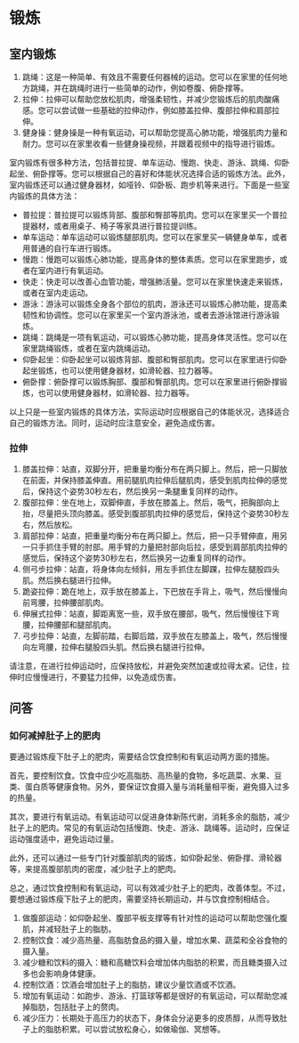 
# 锻炼

## 室内锻炼

1. 跳绳：这是一种简单、有效且不需要任何器械的运动。您可以在家里的任何地方跳绳，并在跳绳时进行一些简单的动作，例如卷腹、俯卧撑等。
2. 拉伸：拉伸可以帮助您放松肌肉，增强柔韧性，并减少您锻炼后的肌肉酸痛感。您可以尝试做一些基础的拉伸动作，例如膝盖拉伸、腹部拉伸和肩部拉伸。
3. 健身操：健身操是一种有氧运动，可以帮助您提高心肺功能，增强肌肉力量和耐力。您可以在家里收看一些健身操视频，并跟着视频中的指导进行锻炼。

室内锻炼有很多种方法，包括普拉提、单车运动、慢跑、快走、游泳、跳绳、仰卧起坐、俯卧撑等。您可以根据自己的喜好和体能状况选择合适的锻炼方法。此外，室内锻炼还可以通过健身器材，如哑铃、仰卧板、跑步机等来进行。下面是一些室内锻炼的具体方法：

- 普拉提：普拉提可以锻炼背部、腹部和臀部等肌肉。您可以在家里买一个普拉提器材，或者用桌子、椅子等家具进行普拉提训练。
- 单车运动：单车运动可以锻炼腿部肌肉。您可以在家里买一辆健身单车，或者用普通的自行车进行锻炼。
- 慢跑：慢跑可以锻炼心肺功能，提高身体的整体素质。您可以在家里跑步，或者在室内进行有氧运动。
- 快走：快走可以改善心血管功能，增强肺活量。您可以在家里快速走来锻炼，或者在室内走运动。
- 游泳：游泳可以锻炼全身各个部位的肌肉，游泳还可以锻炼心肺功能，提高柔韧性和协调性。您可以在家里买一个室内游泳池，或者去游泳馆进行游泳锻炼。
- 跳绳：跳绳是一项有氧运动，可以锻炼心肺功能，提高身体灵活性。您可以在家里跳绳锻炼，或者在室内跳绳运动。
- 仰卧起坐：仰卧起坐可以锻炼背部、腹部和臀部肌肉。您可以在家里进行仰卧起坐锻炼，也可以使用健身器材，如滑轮器、拉力器等。
- 俯卧撑：俯卧撑可以锻炼胸部、腹部和臀部肌肉。您可以在家里进行俯卧撑锻炼，也可以使用健身器材，如滑轮器、拉力器等。

以上只是一些室内锻炼的具体方法，实际运动时应根据自己的体能状况，选择适合自己的锻炼方法。同时，运动时应注意安全，避免造成伤害。

### 拉伸

1. 膝盖拉伸：站直，双脚分开，把重量均衡分布在两只脚上。然后，把一只脚放在前面，并保持膝盖伸直。用前腿肌肉拉伸后腿肌肉，感受到肌肉拉伸的感觉后，保持这个姿势30秒左右，然后换另一条腿重复同样的动作。
2. 腹部拉伸：坐在地上，双脚伸直，手放在膝盖上。然后，吸气，把胸部向上抬，尽量把头顶向膝盖。感受到腹部肌肉拉伸的感觉后，保持这个姿势30秒左右，然后放松。
3. 肩部拉伸：站直，把重量均衡分布在两只脚上。然后，把一只手臂伸直，用另一只手抓住手臂的肘部。用手臂的力量把肘部向后拉，感受到肩部肌肉拉伸的感觉后，保持这个姿势30秒左右，然后换另一边重复同样的动作。
4. 侧弓步拉伸：站直，将身体向左倾斜，用左手抓住左脚踝，拉伸左腿股四头肌。然后换右腿进行拉伸。
5. 跪姿拉伸：跪在地上，双手放在膝盖上，下巴放在手背上，吸气，然后慢慢向前弯腰，拉伸腰部肌肉。
6. 伸展式拉伸：站直，脚距离宽一些，双手放在腰部，吸气，然后慢慢往下弯腰，拉伸腰部和腿部肌肉。
7. 弓步拉伸：站直，左脚前踏，右脚后踏，双手放在左膝盖上，吸气，然后慢慢向左弯腰，拉伸右腿股四头肌。然后换右腿进行拉伸。

请注意，在进行拉伸运动时，应保持放松，并避免突然加速或拉得太紧。记住，拉伸时应慢慢进行，不要猛力拉伸，以免造成伤害。

## 问答

### 如何减掉肚子上的肥肉

要通过锻炼瘦下肚子上的肥肉，需要结合饮食控制和有氧运动两方面的措施。

首先，要控制饮食。饮食中应少吃高脂肪、高热量的食物，多吃蔬菜、水果、豆类、蛋白质等健康食物。另外，要保证饮食摄入量与消耗量相平衡，避免摄入过多的热量。

其次，要进行有氧运动。有氧运动可以促进身体新陈代谢，消耗多余的脂肪，减少肚子上的肥肉。常见的有氧运动包括慢跑、快走、游泳、跳绳等。运动时，应保证运动强度适中，避免运动过量。

此外，还可以通过一些专门针对腹部肌肉的锻炼，如仰卧起坐、俯卧撑、滑轮器等，来提高腹部肌肉的密度，减少肚子上的肥肉。

总之，通过饮食控制和有氧运动，可以有效减少肚子上的肥肉，改善体型。不过，要想通过锻炼瘦下肚子上的肥肉，需要坚持长期运动，并与饮食控制相结合。

1. 做腹部运动：如仰卧起坐、腹部平板支撑等有针对性的运动可以帮助您强化腹肌，并减轻肚子上的脂肪。
2. 控制饮食：减少高热量、高脂肪食品的摄入量，增加水果、蔬菜和全谷食物的摄入量。
3. 减少糖和饮料的摄入：糖和高糖饮料会增加体内脂肪的积累，而且糖类摄入过多也会影响身体健康。
4. 控制饮酒：饮酒会增加肚子上的脂肪，建议少量饮酒或不饮酒。
5. 增加有氧运动：如跑步、游泳、打篮球等都是很好的有氧运动，可以帮助您减掉脂肪，包括肚子上的赘肉。
6. 减少压力：长期处于高压力的状态下，身体会分泌更多的皮质醇，从而导致肚子上的脂肪积累。可以尝试放松身心，如做瑜伽、冥想等。
